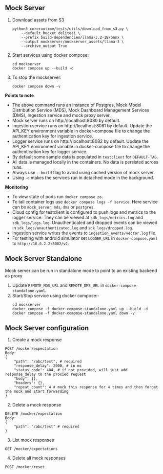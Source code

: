 ## Mock Server

1. Download assets from S3
    ```
    python3 coreruntime/tests/utils/download_from_s3.py \
        --default_bucket deliteai \
        --prefix build-dependencies/llama-3.2-1B/onnx \
        --output mockserver/mockserver_assets/llama-3 \
        --archive_output True
    ```
2. Start services using docker compose:
    ```
    cd mockserver
    docker compose up --build -d
    ```
3. To stop the mockserver:
    ```
    docker compose down -v
    ```
**Points to note**
* The above command runs an instance of Postgres, Mock Model Distribution Service (MDS), Mock Dashboard Management Services (DMS), Ingestion service and mock proxy server.
* Mock server runs on http://localhost:8080 by default.
* Ingestion service runs on http://localhost:8081 by default. Update the API_KEY environment variable in docker-compose file to change the authentication key for ingestion service.
* Logger service runs on http://localhost:8082 by default. Update the API_KEY environment variable in docker-compose file to change the authentication key for logger service.
* By default some sample data is populated in `testclient` for `DEFAULT-TAG`.
* All data is managed locally in the containers. No data is persisted across runs.
* Always use `--build` flag to avoid using cached version of mock server.
* Using `-d` makes the services run in detached mode in the background.

**Monitoring**
* To view state of pods run `docker compose ps`.
* To tail container logs use `docker compose logs -f service`. Here service can be `mock_server`, `mds`, `dms` or `postgres`.
* Cloud config for testclient is configured to push logs and metrics to the logger service. They can be viewed at `sdk_logs/metrics.log` and `sdk_logs/logs.log`. Unauthenticated and dropped events can be viewed in `sdk_logs/unauthenticated.log` and `sdk_logs/dropped.log`.
* Ingestion service writes the events to `ingestion_events/vector.log` file.
* For testing with android simulator set `LOGGER_URL` in `docker-compose.yaml` to `http://10.0.2.2:8082/v2`.

## Mock Server Standalone

Mock server can be run in standalone mode to point to an existing backend as proxy

1. Update `REMOTE_MDS_URL` and `REMOTE_DMS_URL` in `docker-compose-standalone.yaml`.
2. Start/Stop service using docker compose:-
    ```
    cd mockserver
    docker compose -f docker-compose-standalone.yaml up --build -d
    docker compose -f docker-compose-standalone.yaml down -v
    ```

## Mock Server configuration

1. Create a mock response

```
POST /mocker/expectation
Body:
{
    "path": "/abc/test", # required
    "response_delay": 2000, # in ms
    "status_code": 404, # if not provided, will just add response_delay to the proxied request
    "body": {},
    "headers": {},
    "repeat_count": 4 # mock this response for 4 times and then forget the mock and start forwarding
}
```

2. Delete a mock response
```
DELETE /mocker/expectation
Body:
{
    "path": "/abc/test" # required
}
```

3. List mock responses
```
GET /mocker/expectations
```

4. Delete all mock responses
```
POST /mocker/reset
```

